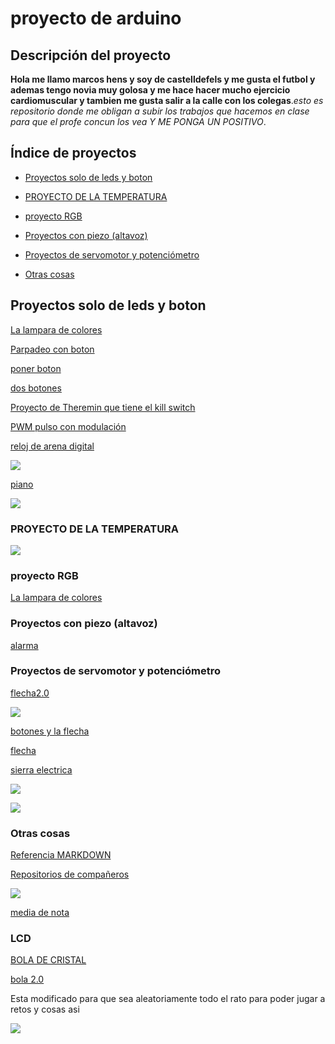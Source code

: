 # proyecto de arduino

## Descripción del proyecto

<b>Hola me llamo marcos hens y soy de castelldefels y me gusta el futbol y ademas tengo novia muy golosa y me hace hacer mucho ejercicio cardiomuscular y tambien me gusta salir a la calle con los colegas</b>.<I>esto es repositorio donde me obligan a subir los trabajos que hacemos en clase para que el profe concun los vea Y ME PONGA UN POSITIVO</I>.

## Índice de proyectos

* [Proyectos solo de leds y boton](#proyectos-solo-de-leds-y-boton)

* [PROYECTO DE LA TEMPERATURA](https://github.com/marcoshens/arduinoo/blob/main/README.md#proyecto-de-la-temperatura)


* [proyecto RGB](https://github.com/marcoshens/arduinoo/blob/main/README.md#proyecto-rgb)


* [Proyectos con piezo (altavoz)](https://github.com/marcoshens/arduinoo/blob/main/README.md#proyectos-con-piezo-altavoz)


* [Proyectos de servomotor y potenciómetro](https://github.com/marcoshens/arduinoo/blob/main/README.md#proyectos-de-servomotor-y-potenci%C3%B3metro)

 
* [Otras cosas](https://github.com/marcoshens/arduinoo/blob/main/README.md#otras-cosas)

## Proyectos solo de leds y boton 

[La lampara de colores](https://github.com/marcoshens/arduinoo/blob/main/L_MPARA_DE_VARIOS_COLORES_ARDUINO.ino)

[Parpadeo con boton](https://github.com/marcoshens/arduinoo/blob/main/PWM1_arduino.ino)

[poner boton](https://github.com/marcoshens/arduinoo/main/snippet_killswitch.cpp)

[dos botones](https://github.com/marcoshens/arduinoo/blob/main/dos_botones.ino)

[Proyecto de Theremin que tiene el kill switch](https://github.com/marcoshens/arduinoo/blob/main/theremin.ino)

[PWM pulso con modulación](https://github.com/marcoshens/arduinoo/blob/main/PWM1_arduino.ino)

[reloj de arena digital](https://github.com/marcoshens/arduinoo/blob/main/reloj_de_arena_digital.ino)

![](https://github.com/marcoshens/arduinoo/blob/main/Captura%20de%20pantalla%20de%202021-02-16%2012-25-07.png)

[piano](https://github.com/marcoshens/arduinoo/blob/main/piano.ino)

![](https://github.com/marcoshens/arduinoo/blob/main/Captura%20de%20pantalla%20de%202021-02-16%2013-47-11.png)
### PROYECTO DE LA TEMPERATURA

![](https://github.com/marcoshens/arduinoo/blob/main/IMG_6494.JPG)

### proyecto RGB

[La lampara de colores](https://github.com/marcoshens/arduinoo/blob/main/L_MPARA_DE_VARIOS_COLORES_ARDUINO.ino)

### Proyectos con piezo (altavoz)


[alarma](https://github.com/marcoshens/arduinoo/blob/main/theremin.ino)

### Proyectos de servomotor y potenciómetro

[flecha2.0](https://github.com/marcoshens/arduinoo/blob/main/felcha2.0.ino)

![](https://github.com/marcoshens/arduinoo/blob/main/IMG_6420.JPG)

[botones y la flecha](https://github.com/marcoshens/arduinoo/blob/main/botones_flecha.ino)

[flecha](https://github.com/marcoshens/arduinoo/blob/main/felcha1.ino)

[sierra electrica](https://github.com/marcoshens/arduinoo/blob/main/sierra_electrica.ino)

![](https://github.com/marcoshens/arduinoo/blob/main/Captura%20de%20pantalla%20de%202021-02-19%2011-53-37.png)

![](https://github.com/marcoshens/arduinoo/blob/main/Captura%20de%20pantalla%20de%202021-02-19%2013-24-37.png)

### Otras cosas

[Referencia MARKDOWN](https://guides.github.com/pdfs/markdown-cheatsheet-online.pdf)

[Repositorios de compañeros](https://github.com/d-prieto/arduinoCourse#repositorios-de-alumnos)

![](https://github.com/marcoshens/arduinoo/blob/main/IMG_6420.JPG)

[media de nota](https://github.com/marcoshens/arduinoo/blob/main/media_de_notas.ino)

### LCD

[BOLA DE CRISTAL](https://github.com/marcoshens/arduinoo/blob/main/bola_de_cristal.ino)

[bola 2.0](https://github.com/marcoshens/arduinoo/blob/main/bola_de_cristal.2.0.ino)

Esta modificado para que sea aleatoriamente todo el rato para poder jugar a retos y cosas asi

![](https://github.com/marcoshens/arduinoo/blob/main/Captura%20de%20pantalla%20de%202021-03-08%2013-45-42.png)
